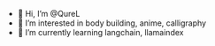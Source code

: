 - 👋 Hi, I’m @QureL
- 👀 I’m interested in body building, anime, calligraphy
- 🌱 I’m currently learning langchain, llamaindex

<!---
QureL/QureL is a ✨ special ✨ repository because its `README.md` (this file) appears on your GitHub profile.
You can click the Preview link to take a look at your changes.
--->
